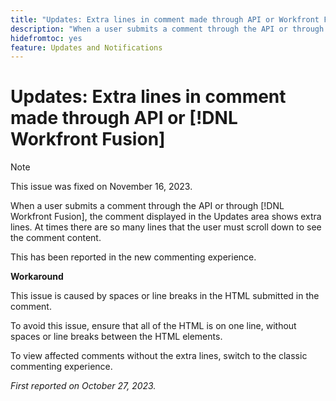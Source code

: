 ```yaml
---
title: "Updates: Extra lines in comment made through API or Workfront Fusion"
description: "When a user submits a comment through the API or through Workfront Fusion, the comment displayed in the Updates area shows extra lines. At times there are so many lines that the user must scroll down to see the comment content."
hidefromtoc: yes
feature: Updates and Notifications
---
```


# Updates: Extra lines in comment made through API or [!DNL Workfront Fusion]

>[!NOTE]
>
>This issue was fixed on November 16, 2023.

When a user submits a comment through the API or through [!DNL Workfront Fusion], the comment displayed in the Updates area shows extra lines. At times there are so many lines that the user must scroll down to see the comment content.

This has been reported in the new commenting experience.

**Workaround**

This issue is caused by spaces or line breaks in the HTML submitted in the comment. 

To avoid this issue, ensure that all of the HTML is on one line, without spaces or line breaks between the HTML elements.

To view affected comments without the extra lines, switch to the classic commenting experience.

_First reported on October 27, 2023._
